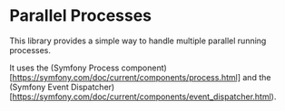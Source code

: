 # Parallel Processes

This library provides a simple way to handle multiple parallel running processes.

It uses the (Symfony Process component)[https://symfony.com/doc/current/components/process.html] and the (Symfony Event Dispatcher)[https://symfony.com/doc/current/components/event_dispatcher.html).